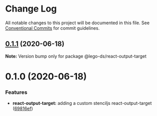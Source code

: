 # Change Log

All notable changes to this project will be documented in this file.
See [Conventional Commits](https://conventionalcommits.org) for commit guidelines.

## [0.1.1](https://github.com/ionic-team/stencil-ds-plugins/compare/@lego-ds/react-output-target@0.1.0...@lego-ds/react-output-target@0.1.1) (2020-06-18)

**Note:** Version bump only for package @lego-ds/react-output-target





# 0.1.0 (2020-06-18)


### Features

* **react-output-target:** adding a custom stenciljs react-output-target ([69816ef](https://github.com/ionic-team/stencil-ds-plugins/commit/69816efab5508c4049fd33bf52685be61e8b5710))
